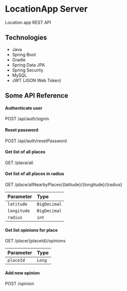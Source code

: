 
# LocationApp Server

Location app REST API


## Technologies
- Java
- Spring Boot
- Gradle
- Spring Data JPA
- Spring Security
- MySQL
- JWT (JSON Web Token)


## Some API Reference

#### Authenticate user

  POST /api/auth/signin

#### Reset password

  POST /api/auth/resetPassword

#### Get list of all places

  GET /place/all
  
#### Get list of all places in radius

  GET /place/allNearbyPlaces/{latitude}/{longitude}/{radius}
  
| Parameter | Type     |
| :-------- | :------- |
| `latitude` | `BigDecimal` |
| `longitude` | `BigDecimal` |
| `radius` | `int` |

#### Get list opinions for place

  GET /place/{placeId}/opinions

| Parameter | Type     |
| :-------- | :------- |
| `placeId` | `Long` |

#### Add new opinion

  POST /opinion


